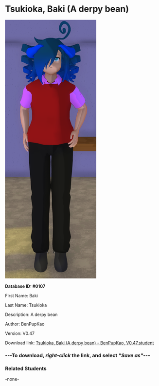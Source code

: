 # Tsukioka, Baki (A derpy bean)

<img src="Files/Images/Tsukioka, Baki (A derpy bean).png" title="Tsukioka, Baki (A derpy bean) - BenPupKao, V0.47">

**Database ID: #0107**

First Name: Baki

Last Name: Tsukioka

Description: A derpy bean

Author: BenPupKao

Version: V0.47

Download link: <a href="https://raw.githubusercontent.com/Arbiter1223/Daigaku-Gurashi-Custom-Students/master/Files/Studen%20Files/Tsukioka%2C%20Baki%20(A%20derpy%20bean)%20-%20BenPupKao%2C%20V0.47.student">Tsukioka, Baki (A derpy bean) - BenPupKao, V0.47.student</a>

### ---**To download, _right-click_ the link, and select _"Save as"_**---

### Related Students

-none-
